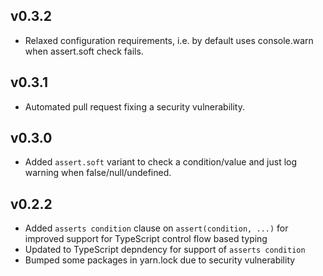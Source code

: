 ## v0.3.2

- Relaxed configuration requirements, i.e. by default uses console.warn when assert.soft check fails.

## v0.3.1

- Automated pull request fixing a security vulnerability.

## v0.3.0

- Added `assert.soft` variant to check a condition/value and just log warning when false/null/undefined.

## v0.2.2

- Added `asserts condition` clause on `assert(condition, ...)` for improved support for TypeScript control flow based typing
- Updated to TypeScript depndency for support of `asserts condition`
- Bumped some packages in yarn.lock due to security vulnerability
